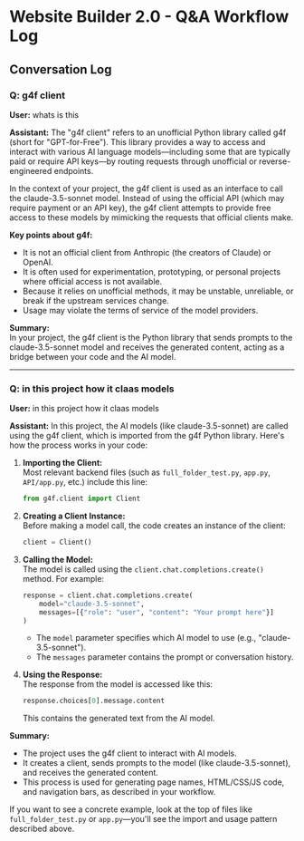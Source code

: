# Website Builder 2.0 - Q&A Workflow Log

## Conversation Log

### Q: g4f client
**User:** whats is this

**Assistant:**
The "g4f client" refers to an unofficial Python library called g4f (short for "GPT-for-Free"). This library provides a way to access and interact with various AI language models—including some that are typically paid or require API keys—by routing requests through unofficial or reverse-engineered endpoints.

In the context of your project, the g4f client is used as an interface to call the claude-3.5-sonnet model. Instead of using the official API (which may require payment or an API key), the g4f client attempts to provide free access to these models by mimicking the requests that official clients make.

**Key points about g4f:**
- It is not an official client from Anthropic (the creators of Claude) or OpenAI.
- It is often used for experimentation, prototyping, or personal projects where official access is not available.
- Because it relies on unofficial methods, it may be unstable, unreliable, or break if the upstream services change.
- Usage may violate the terms of service of the model providers.

**Summary:**  
In your project, the g4f client is the Python library that sends prompts to the claude-3.5-sonnet model and receives the generated content, acting as a bridge between your code and the AI model.

---

### Q: in this project how it claas models
**User:** in this project how it claas models

**Assistant:**
In this project, the AI models (like claude-3.5-sonnet) are called using the g4f client, which is imported from the g4f Python library. Here's how the process works in your code:

1. **Importing the Client:**  
   Most relevant backend files (such as `full_folder_test.py`, `app.py`, `API/app.py`, etc.) include this line:
   ```python
   from g4f.client import Client
   ```

2. **Creating a Client Instance:**  
   Before making a model call, the code creates an instance of the client:
   ```python
   client = Client()
   ```

3. **Calling the Model:**  
   The model is called using the `client.chat.completions.create()` method. For example:
   ```python
   response = client.chat.completions.create(
       model="claude-3.5-sonnet",
       messages=[{"role": "user", "content": "Your prompt here"}]
   )
   ```
   - The `model` parameter specifies which AI model to use (e.g., "claude-3.5-sonnet").
   - The `messages` parameter contains the prompt or conversation history.

4. **Using the Response:**  
   The response from the model is accessed like this:
   ```python
   response.choices[0].message.content
   ```
   This contains the generated text from the AI model.

**Summary:**  
- The project uses the g4f client to interact with AI models.
- It creates a client, sends prompts to the model (like claude-3.5-sonnet), and receives the generated content.
- This process is used for generating page names, HTML/CSS/JS code, and navigation bars, as described in your workflow.

If you want to see a concrete example, look at the top of files like `full_folder_test.py` or `app.py`—you'll see the import and usage pattern described above. 